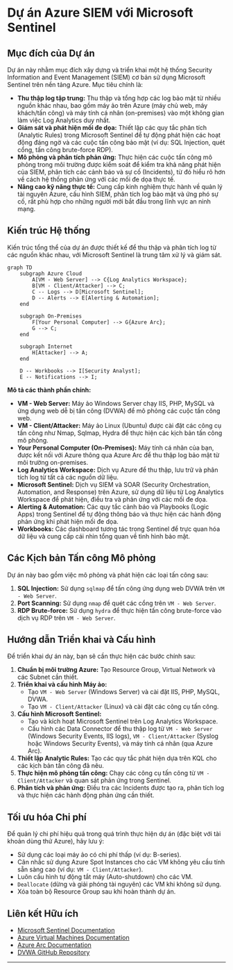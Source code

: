 # Dự án Azure SIEM với Microsoft Sentinel

## Mục đích của Dự án

Dự án này nhằm mục đích xây dựng và triển khai một hệ thống Security Information and Event Management (SIEM) cơ bản sử dụng Microsoft Sentinel trên nền tảng Azure. Mục tiêu chính là:

*   **Thu thập log tập trung:** Thu thập và tổng hợp các log bảo mật từ nhiều nguồn khác nhau, bao gồm máy ảo trên Azure (máy chủ web, máy khách/tấn công) và máy tính cá nhân (on-premises) vào một không gian làm việc Log Analytics duy nhất.
*   **Giám sát và phát hiện mối đe dọa:** Thiết lập các quy tắc phân tích (Analytic Rules) trong Microsoft Sentinel để tự động phát hiện các hoạt động đáng ngờ và các cuộc tấn công bảo mật (ví dụ: SQL Injection, quét cổng, tấn công brute-force RDP).
*   **Mô phỏng và phân tích phản ứng:** Thực hiện các cuộc tấn công mô phỏng trong môi trường được kiểm soát để kiểm tra khả năng phát hiện của SIEM, phân tích các cảnh báo và sự cố (Incidents), từ đó hiểu rõ hơn về cách hệ thống phản ứng với các mối đe dọa thực tế.
*   **Nâng cao kỹ năng thực tế:** Cung cấp kinh nghiệm thực hành về quản lý tài nguyên Azure, cấu hình SIEM, phân tích log bảo mật và ứng phó sự cố, rất phù hợp cho những người mới bắt đầu trong lĩnh vực an ninh mạng.

## Kiến trúc Hệ thống

Kiến trúc tổng thể của dự án được thiết kế để thu thập và phân tích log từ các nguồn khác nhau, với Microsoft Sentinel là trung tâm xử lý và giám sát.

```mermaid
graph TD
    subgraph Azure Cloud
        A[VM - Web Server] --> C{Log Analytics Workspace};
        B[VM - Client/Attacker] --> C;
        C -- Logs --> D[Microsoft Sentinel];
        D -- Alerts --> E[Alerting & Automation];
    end

    subgraph On-Premises
        F[Your Personal Computer] --> G{Azure Arc};
        G --> C;
    end

    subgraph Internet
        H[Attacker] --> A;
    end

    D -- Workbooks --> I[Security Analyst];
    E -- Notifications --> I;
```

**Mô tả các thành phần chính:**

*   **VM - Web Server:** Máy ảo Windows Server chạy IIS, PHP, MySQL và ứng dụng web dễ bị tấn công (DVWA) để mô phỏng các cuộc tấn công web.
*   **VM - Client/Attacker:** Máy ảo Linux (Ubuntu) được cài đặt các công cụ tấn công như Nmap, Sqlmap, Hydra để thực hiện các kịch bản tấn công mô phỏng.
*   **Your Personal Computer (On-Premises):** Máy tính cá nhân của bạn, được kết nối với Azure thông qua Azure Arc để thu thập log bảo mật từ môi trường on-premises.
*   **Log Analytics Workspace:** Dịch vụ Azure để thu thập, lưu trữ và phân tích log từ tất cả các nguồn dữ liệu.
*   **Microsoft Sentinel:** Dịch vụ SIEM và SOAR (Security Orchestration, Automation, and Response) trên Azure, sử dụng dữ liệu từ Log Analytics Workspace để phát hiện, điều tra và phản ứng với các mối đe dọa.
*   **Alerting & Automation:** Các quy tắc cảnh báo và Playbooks (Logic Apps) trong Sentinel để tự động thông báo và thực hiện các hành động phản ứng khi phát hiện mối đe dọa.
*   **Workbooks:** Các dashboard tương tác trong Sentinel để trực quan hóa dữ liệu và cung cấp cái nhìn tổng quan về tình hình bảo mật.

## Các Kịch bản Tấn công Mô phỏng

Dự án này bao gồm việc mô phỏng và phát hiện các loại tấn công sau:

1.  **SQL Injection:** Sử dụng `sqlmap` để tấn công ứng dụng web DVWA trên `VM - Web Server`.
2.  **Port Scanning:** Sử dụng `nmap` để quét các cổng trên `VM - Web Server`.
3.  **RDP Brute-force:** Sử dụng `hydra` để thực hiện tấn công brute-force vào dịch vụ RDP trên `VM - Web Server`.

## Hướng dẫn Triển khai và Cấu hình

Để triển khai dự án này, bạn sẽ cần thực hiện các bước chính sau:

1.  **Chuẩn bị môi trường Azure:** Tạo Resource Group, Virtual Network và các Subnet cần thiết.
2.  **Triển khai và cấu hình Máy ảo:**
    *   Tạo `VM - Web Server` (Windows Server) và cài đặt IIS, PHP, MySQL, DVWA.
    *   Tạo `VM - Client/Attacker` (Linux) và cài đặt các công cụ tấn công.
3.  **Cấu hình Microsoft Sentinel:**
    *   Tạo và kích hoạt Microsoft Sentinel trên Log Analytics Workspace.
    *   Cấu hình các Data Connector để thu thập log từ `VM - Web Server` (Windows Security Events, IIS logs), `VM - Client/Attacker` (Syslog hoặc Windows Security Events), và máy tính cá nhân (qua Azure Arc).
4.  **Thiết lập Analytic Rules:** Tạo các quy tắc phát hiện dựa trên KQL cho các kịch bản tấn công đã nêu.
5.  **Thực hiện mô phỏng tấn công:** Chạy các công cụ tấn công từ `VM - Client/Attacker` và quan sát phản ứng trong Sentinel.
6.  **Phân tích và phản ứng:** Điều tra các Incidents được tạo ra, phân tích log và thực hiện các hành động phản ứng cần thiết.

## Tối ưu hóa Chi phí

Để quản lý chi phí hiệu quả trong quá trình thực hiện dự án (đặc biệt với tài khoản dùng thử Azure), hãy lưu ý:

*   Sử dụng các loại máy ảo có chi phí thấp (ví dụ: B-series).
*   Cân nhắc sử dụng Azure Spot Instances cho các VM không yêu cầu tính sẵn sàng cao (ví dụ: `VM - Client/Attacker`).
*   Luôn cấu hình tự động tắt máy (Auto-shutdown) cho các VM.
*   `Deallocate` (dừng và giải phóng tài nguyên) các VM khi không sử dụng.
*   Xóa toàn bộ Resource Group sau khi hoàn thành dự án.

## Liên kết Hữu ích

*   [Microsoft Sentinel Documentation](https://docs.microsoft.com/en-us/azure/sentinel/)
*   [Azure Virtual Machines Documentation](https://docs.microsoft.com/en-us/azure/virtual-machines/)
*   [Azure Arc Documentation](https://docs.microsoft.com/en-us/azure/azure-arc/)
*   [DVWA GitHub Repository](https://github.com/digininja/DVWA)

---

